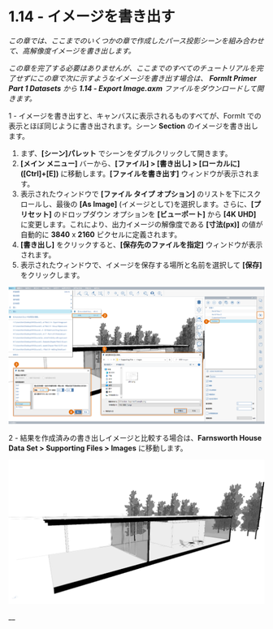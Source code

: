 # 1.14 - イメージを書き出す

_この章では、ここまでのいくつかの章で作成したパース投影シーンを組み合わせて、高解像度イメージを書き出します。_

_この章を完了する必要はありませんが、ここまでのすべてのチュートリアルを完了せずにこの章で次に示すようなイメージを書き出す場合は、_ _**FormIt Primer Part 1 Datasets**_ _から_ _**1.14 - Export Image.axm** ファイルをダウンロードして開きます。_

1 - イメージを書き出すと、キャンバスに表示されるものすべてが、FormIt での表示とほぼ同じように書き出されます。シーン **Section** のイメージを書き出します。

1. まず、**[シーン]パレット** でシーンをダブルクリックして開きます。
2. **[メイン メニュー]** バーから、**[ファイル] > [書き出し] > [ローカルに] ([Ctrl]+[E])** に移動します。**[ファイルを書き出す]** ウィンドウが表示されます。
3. 表示されたウィンドウで **[ファイル タイプ オプション]** のリストを下にスクロールし、最後の **[As Image]** (イメージとして)を選択します。さらに、**[プリセット]** のドロップダウン オプションを **[ビューポート]** から **[4K UHD]** に変更します。これにより、出力イメージの解像度である **[寸法(px)]** の値が自動的に **3840** x **2160** ピクセルに定義されます。
4. **[書き出し]** をクリックすると、**[保存先のファイルを指定]** ウィンドウが表示されます。
5. 表示されたウィンドウで、イメージを保存する場所と名前を選択して **[保存]** をクリックします。

![](<../../.gitbook/assets/0 (5).png>)

2 - 結果を作成済みの書き出しイメージと比較する場合は、**Farnsworth House Data Set > Supporting Files > Images** に移動します。

![Provided sample export image from the Farnsworth House Data Set.](<../../.gitbook/assets/1 (16).png>)

\_\_
